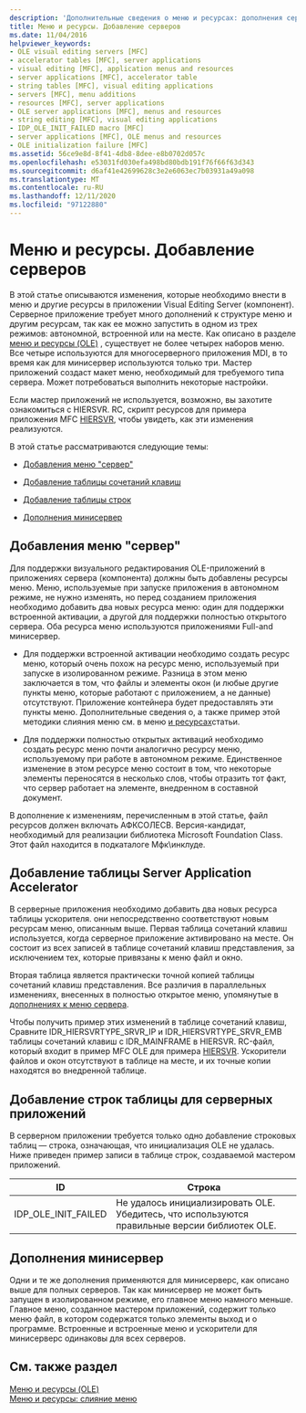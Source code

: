 ```yaml
---
description: 'Дополнительные сведения о меню и ресурсах: дополнения сервера'
title: Меню и ресурсы. Добавление серверов
ms.date: 11/04/2016
helpviewer_keywords:
- OLE visual editing servers [MFC]
- accelerator tables [MFC], server applications
- visual editing [MFC], application menus and resources
- server applications [MFC], accelerator table
- string tables [MFC], visual editing applications
- servers [MFC], menu additions
- resources [MFC], server applications
- OLE server applications [MFC], menus and resources
- string editing [MFC], visual editing applications
- IDP_OLE_INIT_FAILED macro [MFC]
- server applications [MFC], OLE menus and resources
- OLE initialization failure [MFC]
ms.assetid: 56ce9e8d-8f41-4db8-8dee-e8b0702d057c
ms.openlocfilehash: e53031fd030efa498bd80bdb191f76f66f63d343
ms.sourcegitcommit: d6af41e42699628c3e2e6063ec7b03931a49a098
ms.translationtype: MT
ms.contentlocale: ru-RU
ms.lasthandoff: 12/11/2020
ms.locfileid: "97122880"
---
```

# <a name="menus-and-resources-server-additions"></a>Меню и ресурсы. Добавление серверов

В этой статье описываются изменения, которые необходимо внести в меню и другие ресурсы в приложении Visual Editing Server (компонент). Серверное приложение требует много дополнений к структуре меню и другим ресурсам, так как ее можно запустить в одном из трех режимов: автономной, встроенной или на месте. Как описано в разделе [меню и ресурсы (OLE)](menus-and-resources-ole.md) , существует не более четырех наборов меню. Все четыре используются для многосерверного приложения MDI, в то время как для минисервер используются только три. Мастер приложений создаст макет меню, необходимый для требуемого типа сервера. Может потребоваться выполнить некоторые настройки.

Если мастер приложений не используется, возможно, вы захотите ознакомиться с HIERSVR. RC, скрипт ресурсов для примера приложения MFC [HIERSVR](../overview/visual-cpp-samples.md), чтобы увидеть, как эти изменения реализуются.

В этой статье рассматриваются следующие темы:

- [Добавления меню "сервер"](#_core_server_menu_additions)

- [Добавление таблицы сочетаний клавиш](#_core_server_application_accelerator_table_additions)

- [Добавление таблицы строк](menus-and-resources-container-additions.md)

- [Дополнения минисервер](#_core_mini.2d.server_additions)

## <a name="server-menu-additions"></a><a name="_core_server_menu_additions"></a> Добавления меню "сервер"

Для поддержки визуального редактирования OLE-приложений в приложениях сервера (компонента) должны быть добавлены ресурсы меню. Меню, используемые при запуске приложения в автономном режиме, не нужно изменять, но перед созданием приложения необходимо добавить два новых ресурса меню: один для поддержки встроенной активации, а другой для поддержки полностью открытого сервера. Оба ресурса меню используются приложениями Full-and минисервер.

- Для поддержки встроенной активации необходимо создать ресурс меню, который очень похож на ресурс меню, используемый при запуске в изолированном режиме. Разница в этом меню заключается в том, что файлы и элементы окон (и любые другие пункты меню, которые работают с приложением, а не данные) отсутствуют. Приложение контейнера будет предоставлять эти пункты меню. Дополнительные сведения о, а также пример этой методики слияния меню см. в меню [и ресурсах](menus-and-resources-menu-merging.md)статьи.

- Для поддержки полностью открытых активаций необходимо создать ресурс меню почти аналогично ресурсу меню, используемому при работе в автономном режиме. Единственное изменение в этом ресурсе меню состоит в том, что некоторые элементы переносятся в несколько слов, чтобы отразить тот факт, что сервер работает на элементе, внедренном в составной документ.

В дополнение к изменениям, перечисленным в этой статье, файл ресурсов должен включать АФКСОЛЕСВ. Версия-кандидат, необходимый для реализации библиотека Microsoft Foundation Class. Этот файл находится в подкаталоге Мфк\инклуде.

## <a name="server-application-accelerator-table-additions"></a><a name="_core_server_application_accelerator_table_additions"></a> Добавление таблицы Server Application Accelerator

В серверные приложения необходимо добавить два новых ресурса таблицы ускорителя. они непосредственно соответствуют новым ресурсам меню, описанным выше. Первая таблица сочетаний клавиш используется, когда серверное приложение активировано на месте. Он состоит из всех записей в таблице сочетаний клавиш представления, за исключением тех, которые привязаны к меню файл и окно.

Вторая таблица является практически точной копией таблицы сочетаний клавиш представления. Все различия в параллельных изменениях, внесенных в полностью открытое меню, упомянутые в [дополнениях к меню сервера](#_core_server_menu_additions).

Чтобы получить пример этих изменений в таблице сочетаний клавиш, Сравните IDR_HIERSVRTYPE_SRVR_IP и IDR_HIERSVRTYPE_SRVR_EMB таблицы сочетаний клавиш с IDR_MAINFRAME в HIERSVR. RC-файл, который входит в пример MFC OLE для примера [HIERSVR](../overview/visual-cpp-samples.md). Ускорители файлов и окон отсутствуют в таблице на месте, и их точные копии находятся во внедренной таблице.

## <a name="string-table-additions-for-server-applications"></a><a name="_core_string_table_additions_for_server_applications"></a> Добавление строк таблицы для серверных приложений

В серверном приложении требуется только одно добавление строковых таблиц — строка, означающая, что инициализация OLE не удалась. Ниже приведен пример записи в таблице строк, создаваемой мастером приложений.

|ID|Строка|
|--------|------------|
|IDP_OLE_INIT_FAILED|Не удалось инициализировать OLE. Убедитесь, что используются правильные версии библиотек OLE.|

## <a name="miniserver-additions"></a><a name="_core_mini.2d.server_additions"></a> Дополнения минисервер

Одни и те же дополнения применяются для минисерверс, как описано выше для полных серверов. Так как минисервер не может быть запущен в изолированном режиме, его главное меню намного меньше. Главное меню, созданное мастером приложений, содержит только меню файл, в котором содержатся только элементы выход и о программе. Встроенные и встроенные меню и ускорители для минисерверс одинаковы для всех серверов.

## <a name="see-also"></a>См. также раздел

[Меню и ресурсы (OLE)](menus-and-resources-ole.md)<br/>
[Меню и ресурсы: слияние меню](menus-and-resources-menu-merging.md)
